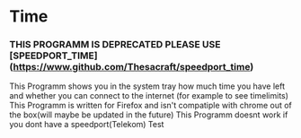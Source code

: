 # Time

### THIS PROGRAMM IS DEPRECATED PLEASE USE [SPEEDPORT_TIME] (https://www.github.com/Thesacraft/speedport_time)

This Programm shows you in the system tray how much time you have left and whether you can connect to the internet (for
example to see timelimits)
This Programm is written for Firefox and isn't compatiple with chrome out of the box(will maybe be updated in the
future)
This Programm doesnt work if you dont have a speedport(Telekom)
Test
